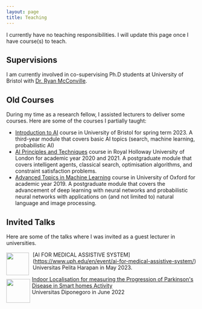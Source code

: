 ```yaml
---
layout: page
title: Teaching
---
```


<p class="message">
  I currently have no teaching responsibilities. I will update this page once I have course(s) to teach.
</p>

## Supervisions

I am currently involved in co-supervising Ph.D students at University of Bristol with [Dr. Ryan McConville](https://ryanmcconville.com/).

## Old Courses

During my time as a research fellow, I assisted lecturers to deliver some courses. Here are some of the courses I partially taught: 

* [Introduction to AI](https://www.bris.ac.uk/unit-programme-catalogue/UnitDetails.jsa?unitCode=EMAT31530) course in University of Bristol for spring term 2023. A third-year module that covers basic AI topics (search, machine learning, probabilistic AI)
* [AI Principles and Techniques](https://rl.talis.com/3/rhul/lists/7961B30E-B48D-6036-98DC-1C5364629DA1.html?lang=en) course in Royal Holloway University of London for academic year 2020 and 2021. A postgraduate module that covers intelligent agents, classical search, optimisation algorithms, and constraint satisfaction problems.
* [Advanced Topics in Machine Learning](https://www.cs.ox.ac.uk/teaching/courses/2019-2020/advml/) course in University of Oxford for academic year 2019. A postgraduate module that covers the advancement of deep learning with neural networks and probabilistic neural networks with applications on (and not limited to) natural language and image processing.

## Invited Talks

Here are some of the talks where I was invited as a guest lecturer in universities.


<img style="float: left; padding: 3px 10px 0px 0px;" src="https://blog-edutore-partner.s3.ap-southeast-1.amazonaws.com/wp-content/uploads/2020/05/02095224/Logo_UPH.gif" width="60" /> [AI FOR MEDICAL ASSISTIVE SYSTEM] (https://www.uph.edu/en/event/ai-for-medical-assistive-system/) <br> Universitas Pelita Harapan in May 2023.

<img style="float: left; padding: 8px 5px 0px 0px;" src="https://logosave.com/images/large/9/Universitas-Diponegoro-logo.png" width=63 /> [Indoor Localisation for measuring the Progression of Parkinson's Disease in Smart homes Activity](https://if.fsm.undip.ac.id/en/berita/visiting-professor-indoor-localisation-for-measuring-the-progression-of-parkinsons-disease-in-smart-homes) <br> Universitas Diponegoro in June 2022